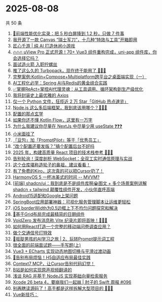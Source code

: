 # 2025-08-08

共 50 条

<!-- BEGIN JUEJIN -->
<!-- 最后更新时间 2025-08-08 02:44:09 +0800 -->
1. [🚀前端性能优化实录：把 5 秒白屏降到 1.2 秒，只做 7 件事](https://juejin.cn/post/7534568184419057691)
1. [我开源了一款 Canvas “瑞士军刀”，十几种“特效与工具”开箱即用](https://juejin.cn/post/7534114816282689574)
1. [匠心千游 | 纯 AI 打造休闲小游戏](https://juejin.cn/post/7534578384338042914)
1. [🔥🔥🔥 uView Pro 正式开源！70+ Vue3 组件重构完成，uni-app 组件库，你会选择它吗？](https://juejin.cn/post/7535278874193821730)
1. [面试造火箭 入职拧螺丝](https://juejin.cn/post/7534367912389115943)
1. [推了这么久的 Turbopack，现在终于能用了 🤔🤔🤔](https://juejin.cn/post/7534284083800047657)
1. [完整案例:Kotlin+Compose+Multiplatform跨平台之桌面端实现（一）](https://juejin.cn/post/7534386099231572006)
1. [AI工程化必学：Spring AI与Redis的黄金组合实践](https://juejin.cn/post/7535343297478279202)
1. [✅掌握ReAct=掌控AI代理灵魂：从工具调用、循环架构到生产级优化](https://juejin.cn/post/7535299758829715490)
1. [我将封装史上最优雅的 Axios ](https://juejin.cn/post/7535117170248040483)
1. [仅一个 Python 文件，狂揽近 2 万 Star「GitHub 热点速览」](https://juejin.cn/post/7534879121092935719)
1. [Node.js 这么多后端框架，我到底该用哪个？🫠🫠🫠](https://juejin.cn/post/7534892673108885558)
1. [配置的那点玄学](https://juejin.cn/post/7534727257336905782)
1. [如果你还不懂 Kotlin Flow，这里有一万字](https://juejin.cn/post/7534162607893594164)
1. [为什么我建议你尽量在 NextJs 中尽量少用 useState ❓❓❓](https://juejin.cn/post/7533807870187372583)
1. [小米面挂了](https://juejin.cn/post/7535329352939520010)
1. [「豆包」加「PromptPilot」等于「优秀员工」](https://juejin.cn/post/7534879121132322857)
1. [“改个配置还要发版？”搞个配置后台不好吗](https://juejin.cn/post/7534632857504989238)
1. [2025 年，构建高质量 React 项目的技术栈参考 🤔🤔🤔](https://juejin.cn/post/7534879121131356201)
1. [告别轮询！深度剖析 WebSocket：全双工实时通信原理与实战](https://juejin.cn/post/7534632857505333302)
1. [这个仓库堪称造轮子的鼻祖，建议看看！](https://juejin.cn/post/7535292253813293119)
1. [有了免费的Kiro，这次真的可以把Cursor扔了！](https://juejin.cn/post/7534628703218729002)
1. [HarmonyOS 5 一杯冰美式的时间 -- MVVM?](https://juejin.cn/post/7534613534082056202)
1. [[前端] shadcn/ui：我到底是不是组件库啊😭图文 + 多个场景案例详解 shadcn + tailwind 颠覆性组件开发，小伙伴直呼高端](https://juejin.cn/post/7534717654966386739)
1. [Android15适配和Google上架问题](https://juejin.cn/post/7534573523639779338)
1. [SpringBoot应用部署神器：可视化服务管理脚本让运维更轻松](https://juejin.cn/post/7534549645356924969)
1. [iOS borderWidth为0.5边框上下不均匀问题探究和解决](https://juejin.cn/post/7534671606074114063)
1. [📆基于Grid布局完成最精简的日期组件](https://juejin.cn/post/7534628716905447464)
1. [VoidZero 发布消息称 Vite 纪录片即将首映！🎉🎉🎉](https://juejin.cn/post/7535019538657181737)
1. [如何用React打造一个完整的移动端问卷调查应用？](https://juejin.cn/post/7534549345276477482)
1. [做个交通信号灯特效](https://juejin.cn/post/7534386099230670886)
1. [👦抠腚男孩的AI学习之旅 | 2、玩转Prompt提示词工程](https://juejin.cn/post/7533892389779652654)
1. [很全面的前端面试题——手写题(上)](https://juejin.cn/post/7535313355825905690)
1. [Vue3 + ECharts 实现动态地图切换与平滑过渡动画](https://juejin.cn/post/7535005018258079770)
1. [🚀告别布局烦恼！H5自适应布局最佳实践](https://juejin.cn/post/7534008709216157723)
1. [Context7 MCP，让Cursor告别代码幻觉！](https://juejin.cn/post/7534879121132208169)
1. [B站是如何实现原声视频翻译的](https://juejin.cn/post/7534568184420057115)
1. [浅谈 RAG 并基于 NodeJS 实现基础向量检索服务](https://juejin.cn/post/7534918138505953314)
1. [Xcode 26 beta 4，要崩我们一起崩 | 肘子的 Swift 周报 #096](https://juejin.cn/post/7534573523639844874)
1. [别再瞎读源码了！高手都是这样拆解大型项目的 🤭🤭🤭](https://juejin.cn/post/7535473229206896680)
1. [Vue新技巧：<style>标签里的 CSS 也能响应式！](https://juejin.cn/post/7535277686313025574)
1. [发布订阅模式 vs 观察者模式：它们真的是一回事吗？](https://juejin.cn/post/7534969549494698026)
1. [【译】六个开发高手使用的 css 动画秘诀](https://juejin.cn/post/7534549645356318761)
1. [Spring AI 进阶之路01：三步将 AI 整合进 Spring Boot](https://juejin.cn/post/7534544385741586495)
1. [深度剖析 tree shaking：主流打包工具的实现对比](https://juejin.cn/post/7535005018259046426)
1. [🔥Vue 3 组件开发中的"双脚本"困境](https://juejin.cn/post/7534903589255200794)
1. [打造自己的前端监控---前端接口监控](https://juejin.cn/post/7534879121093279783)
1. [设置区：让产品经理‘点到手软’的秘密武器！](https://juejin.cn/post/7534549345276690474)
1. [Java玩转Redis+Lua脚本：一篇让你从小白到高手的实战入门指南](https://juejin.cn/post/7534337449905799202)
1. [HTML&CSS：超丝滑抛物线飞入购物车效果](https://juejin.cn/post/7534184729320308771)
<!-- END JUEJIN -->
